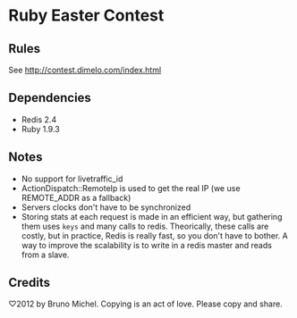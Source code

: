 Ruby Easter Contest
===================

Rules
-----

See http://contest.dimelo.com/index.html

Dependencies
------------

* Redis 2.4
* Ruby 1.9.3

Notes
-----

- No support for livetraffic_id
- ActionDispatch::RemoteIp is used to get the real IP (we use REMOTE_ADDR as a fallback)
- Servers clocks don't have to be synchronized
- Storing stats at each request is made in an efficient way, but gathering them uses `keys` and many calls to redis.
  Theorically, these calls are costly, but in practice, Redis is really fast, so you don't have to bother.
  A way to improve the scalability is to write in a redis master and reads from a slave.

Credits
-------

♡2012 by Bruno Michel. Copying is an act of love. Please copy and share.
